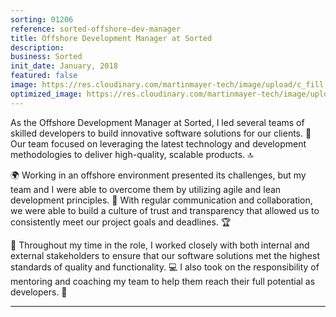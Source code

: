```yaml
---
sorting: 01206
reference: sorted-offshore-dev-manager
title: Offshore Development Manager at Sorted
description:
business: Sorted
init_date: January, 2018
featured: false
image: https://res.cloudinary.com/martinmayer-tech/image/upload/c_fill,h_400,w_760/v1656645970/2018-09-09_15.22.06_kkegvj.jpg
optimized_image: https://res.cloudinary.com/martinmayer-tech/image/upload/c_fill,h_200,w_380/v1656645970/2018-09-09_15.22.06_kkegvj.jpg
---
```

As the Offshore Development Manager at Sorted, I led several teams of skilled developers to build innovative software solutions for our clients. 🌟 Our team focused on leveraging the latest technology and development methodologies to deliver high-quality, scalable products. 🔝

🌍 Working in an offshore environment presented its challenges, but my team and I were able to overcome them by utilizing agile and lean development principles. 🚀 With regular communication and collaboration, we were able to build a culture of trust and transparency that allowed us to consistently meet our project goals and deadlines. 🏆

🙌 Throughout my time in the role, I worked closely with both internal and external stakeholders to ensure that our software solutions met the highest standards of quality and functionality. 💻 I also took on the responsibility of mentoring and coaching my team to help them reach their full potential as developers. 👥

---
